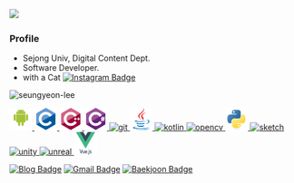 <p> <img src="https://img1.daumcdn.net/thumb/R1280x0/?scode=mtistory2&fname=https%3A%2F%2Fblog.kakaocdn.net%2Fdn%2FdSTnmi%2Fbtqy4dMRp7v%2F27bpbaPCv5v5Q20TfKaKEK%2Fimg.jpg"></img>
</p>

### Profile
- Sejong Univ, Digital Content Dept.
- Software Developer.
- with a Cat [![Instagram Badge](https://img.shields.io/badge/-soybean.milk-dd2a7b?style=flat-square&logo=instagram&logoColor=white&link=https://www.instagram.com/soybean.milk/)](https://www.instagram.com/soybean.milk/)

<img src="https://github-readme-stats.vercel.app/api/top-langs/?username=seungyeon-lee&layout=compact&hide=html" alt="seungyeon-lee" />

<p align="left"> <a href="https://developer.android.com" target="_blank"> <img src="https://raw.githubusercontent.com/devicons/devicon/master/icons/android/android-original-wordmark.svg" alt="android" width="40" height="40"/> </a>  <a href="https://www.cprogramming.com/" target="_blank"> <img src="https://raw.githubusercontent.com/devicons/devicon/master/icons/c/c-original.svg" alt="c" width="40" height="40"/> </a> <a href="https://www.w3schools.com/cpp/" target="_blank"> <img src="https://raw.githubusercontent.com/devicons/devicon/master/icons/cplusplus/cplusplus-original.svg" alt="cplusplus" width="40" height="40"/> </a> <a href="https://www.w3schools.com/cs/" target="_blank"> <img src="https://raw.githubusercontent.com/devicons/devicon/master/icons/csharp/csharp-original.svg" alt="csharp" width="40" height="40"/> </a> <a href="https://git-scm.com/" target="_blank"> <img src="https://www.vectorlogo.zone/logos/git-scm/git-scm-icon.svg" alt="git" width="40" height="40"/> </a> <a href="https://www.java.com" target="_blank"> <img src="https://raw.githubusercontent.com/devicons/devicon/master/icons/java/java-original.svg" alt="java" width="40" height="40"/> </a> <a href="https://kotlinlang.org" target="_blank"> <img src="https://www.vectorlogo.zone/logos/kotlinlang/kotlinlang-icon.svg" alt="kotlin" width="40" height="40"/> </a> <a href="https://opencv.org/" target="_blank"> <img src="https://www.vectorlogo.zone/logos/opencv/opencv-icon.svg" alt="opencv" width="40" height="40"/> </a> <a href="https://www.python.org" target="_blank"> <img src="https://raw.githubusercontent.com/devicons/devicon/master/icons/python/python-original.svg" alt="python" width="40" height="40"/> </a> <a href="https://www.sketch.com/" target="_blank"> <img src="https://www.vectorlogo.zone/logos/sketchapp/sketchapp-icon.svg" alt="sketch" width="40" height="40"/> </a> <a href="https://unity.com/" target="_blank"> <img src="https://www.vectorlogo.zone/logos/unity3d/unity3d-icon.svg" alt="unity" width="40" height="40"/> </a> <a href="https://unrealengine.com/" target="_blank"> <img src="https://raw.githubusercontent.com/kenangundogan/fontisto/036b7eca71aab1bef8e6a0518f7329f13ed62f6b/icons/svg/brand/unreal-engine.svg" alt="unreal" width="40" height="40"/> </a> <a href="https://vuejs.org/" target="_blank"> <img src="https://raw.githubusercontent.com/devicons/devicon/master/icons/vuejs/vuejs-original-wordmark.svg" alt="vuejs" width="40" height="40"/> </a> </p>


<div align=left>

[![Blog Badge](http://img.shields.io/badge/-Blog-0076D6?style=flat-square&logo=Internet%20Explorer&link=https://n-square.tistory.com/)](https://n-square.tistory.com/) 
[![Gmail Badge](https://img.shields.io/badge/-Gmail-d14836?style=flat-square&logo=Gmail&logoColor=white&link=mailto:yeondiary@gmail.com)](mailto:yeondiary@gmail.com)
[![Baekjoon Badge](http://img.shields.io/badge/-Baekjoon-ff813f?style=flat-square&logo=Buy%20Me%20A%20Coffee&logoColor=white&link=https://www.acmicpc.net/user/lsyn97)](https://www.acmicpc.net/user/lsyn97) 
</div>
